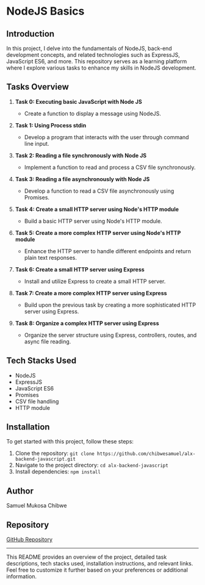 
# NodeJS Basics

## Introduction
In this project, I delve into the fundamentals of NodeJS, back-end development concepts, and related technologies such as ExpressJS, JavaScript ES6, and more. This repository serves as a learning platform where I explore various tasks to enhance my skills in NodeJS development.

## Tasks Overview
1. **Task 0: Executing basic JavaScript with Node JS**
   - Create a function to display a message using NodeJS.

2. **Task 1: Using Process stdin**
   - Develop a program that interacts with the user through command line input.

3. **Task 2: Reading a file synchronously with Node JS**
   - Implement a function to read and process a CSV file synchronously.

4. **Task 3: Reading a file asynchronously with Node JS**
   - Develop a function to read a CSV file asynchronously using Promises.

5. **Task 4: Create a small HTTP server using Node's HTTP module**
   - Build a basic HTTP server using Node's HTTP module.

6. **Task 5: Create a more complex HTTP server using Node's HTTP module**
   - Enhance the HTTP server to handle different endpoints and return plain text responses.

7. **Task 6: Create a small HTTP server using Express**
   - Install and utilize Express to create a small HTTP server.

8. **Task 7: Create a more complex HTTP server using Express**
   - Build upon the previous task by creating a more sophisticated HTTP server using Express.

9. **Task 8: Organize a complex HTTP server using Express**
   - Organize the server structure using Express, controllers, routes, and async file reading.

## Tech Stacks Used
- NodeJS
- ExpressJS
- JavaScript ES6
- Promises
- CSV file handling
- HTTP module

## Installation
To get started with this project, follow these steps:
1. Clone the repository: `git clone https://github.com/chibwesamuel/alx-backend-javascript.git`
2. Navigate to the project directory: `cd alx-backend-javascript`
3. Install dependencies: `npm install`

## Author
Samuel Mukosa Chibwe

## Repository
[GitHub Repository](https://github.com/chibwesamuel/alx-backend-javascript.git)

---

This README provides an overview of the project, detailed task descriptions, tech stacks used, installation instructions, and relevant links. Feel free to customize it further based on your preferences or additional information.